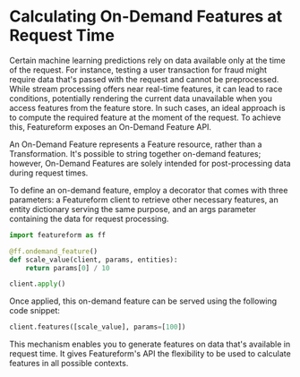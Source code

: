# Calculating On-Demand Features at Request Time

Certain machine learning predictions rely on data available only at the time of the request. For instance, testing a user transaction for fraud might require data that's passed with the request and cannot be preprocessed. While stream processing offers near real-time features, it can lead to race conditions, potentially rendering the current data unavailable when you access features from the feature store. In such cases, an ideal approach is to compute the required feature at the moment of the request. To achieve this, Featureform exposes an On-Demand Feature API.

An On-Demand Feature represents a Feature resource, rather than a Transformation. It's possible to string together on-demand features; however, On-Demand Features are solely intended for post-processing data during request times.

To define an on-demand feature, employ a decorator that comes with three parameters: a Featureform client to retrieve other necessary features, an entity dictionary serving the same purpose, and an args parameter containing the data for request processing.

```python
import featureform as ff

@ff.ondemand_feature()
def scale_value(client, params, entities):
    return params[0] / 10

client.apply()
```

Once applied, this on-demand feature can be served using the following code snippet:

```python
client.features([scale_value], params=[100])
```

This mechanism enables you to generate features on data that's available in request time. It gives Featureform's API the flexibility to be used to calculate features in all possible contexts.
